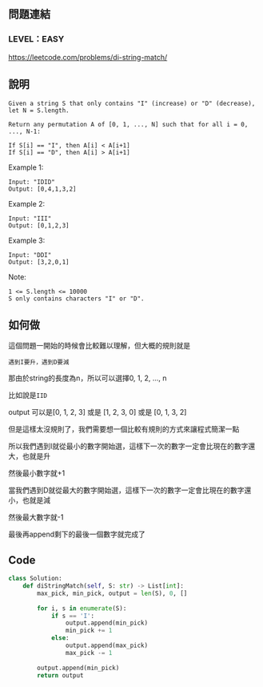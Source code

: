 ## 問題連結
### LEVEL：EASY
https://leetcode.com/problems/di-string-match/
  
  
## 說明
  
```
Given a string S that only contains "I" (increase) or "D" (decrease), let N = S.length.

Return any permutation A of [0, 1, ..., N] such that for all i = 0, ..., N-1:

If S[i] == "I", then A[i] < A[i+1]
If S[i] == "D", then A[i] > A[i+1]
```


Example 1:
```
Input: "IDID"
Output: [0,4,1,3,2]
```


Example 2:
```
Input: "III"
Output: [0,1,2,3]
```


Example 3:
```
Input: "DDI"
Output: [3,2,0,1]
```


Note:
```
1 <= S.length <= 10000
S only contains characters "I" or "D".
```

  
## 如何做
 
 這個問題一開始的時候會比較難以理解，但大概的規則就是
 
 ```遇到I要升，遇到D要減```
 
 那由於string的長度為n，所以可以選擇0, 1, 2, ..., n
 
 比如說是```IID```
 
 output 可以是[0, 1, 2, 3] 或是 [1, 2, 3, 0] 或是 [0, 1, 3, 2]
 
 但是這樣太沒規則了，我們需要想一個比較有規則的方式來讓程式簡潔一點
 
 所以我們遇到I就從最小的數字開始選，這樣下一次的數字一定會比現在的數字還大，也就是升
 
 然後最小數字就+1
 
 當我們遇到D就從最大的數字開始選，這樣下一次的數字一定會比現在的數字還小，也就是減
 
 然後最大數字就-1
 
 最後再append剩下的最後一個數字就完成了

  
  
## Code 
```python
class Solution:
    def diStringMatch(self, S: str) -> List[int]:
        max_pick, min_pick, output = len(S), 0, []
        
        for i, s in enumerate(S):
            if s == 'I':
                output.append(min_pick)
                min_pick += 1
            else:
                output.append(max_pick)
                max_pick -= 1
        
        output.append(min_pick)
        return output        
```
